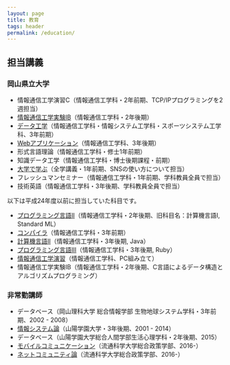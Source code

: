 ```yaml
---
layout: page
title: 教育
tags: header
permalink: /education/
---
```

## 担当講義

### 岡山県立大学

- 情報通信工学演習C（情報通信工学科・2年前期、TCP/IPプログラミングを2週担当）
- [情報通信工学実験IB](/opu-experiments-ii/)（情報通信工学科・2年後期）
- [データ工学](/opu-dataengineering/)（情報通信工学科・情報システム工学科・スポーツシステム工学科、3年前期）
- [Webアプリケーション](/opu-webapplications/)（情報通信工学科、3年後期）
- 形式言語理論（情報通信工学科・修士1年前期）
- 知識データ工学（情報通信工学科・博士後期課程・前期）
- [大学で学ぶ](/opu-sns/)（全学講義・1年前期、SNSの使い方について担当）
- フレッシュマンセミナー（情報通信工学科・1年前期、学科教員全員で担当）
- 技術英語（情報通信工学科・3年後期、学科教員全員で担当）

以下は平成24年度以前に担当していた科目です。

- [プログラミング言語II](/opu-programming-language-ii/)（情報通信工学科・2年後期、旧科目名：計算機言語I, Standard ML）
- [コンパイラ](/opu-compiler/)（情報通信工学科・3年前期）
- [計算機言語II](/opu-computer-language-ii/)（情報通信工学科・3年後期, Java）
- [プログラミング言語III](/opu-programming-language-iii/)（情報通信工学科・3年後期, Ruby）
- [情報通信工学演習](/opu-exercise-pc/)（情報通信工学科、PC組み立て）
- 情報通信工学実験IB（情報通信工学科・2年後期、C言語によるデータ構造とアルゴリズムプログラミング）

### 非常勤講師

- データベース（岡山理科大学 総合情報学部 生物地球システム学科・3年前期、2002 - 2008）
- [情報システム論](/sguc-infosystems/)（山陽学園大学・3年後期、2001 - 2014）
- データベース（山陽学園大学総合人間学部生活心理学科・2年後期、2015）
- [モバイルコミュニケーション](/umds-mobilecommunication/)（流通科学大学総合政策学部、2016-）
- [ネットコミュニティ論](/umds-netcommunity/)（流通科学大学総合政策学部、2016-）
